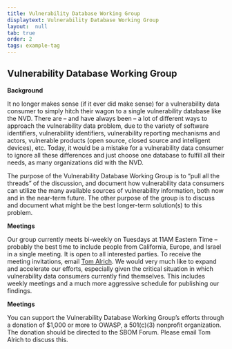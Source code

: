 ```yaml
---
title: Vulnerability Database Working Group
displaytext: Vulnerability Database Working Group
layout:  null
tab: true
order: 2
tags: example-tag
---
```


## Vulnerability Database Working Group

**Background**

It no longer makes sense (if it ever did make sense) for a vulnerability data consumer to simply hitch their wagon to a single vulnerability database like the NVD. There are – and have always been – a lot of different ways to approach the vulnerability data problem, due to the variety of software identifiers, vulnerability identifiers, vulnerability reporting mechanisms and actors, vulnerable products (open source, closed source and intelligent devices), etc. Today, it would be a mistake for a vulnerability data consumer to ignore all these differences and just choose one database to fulfill all their needs, as many organizations did with the NVD.

The purpose of the Vulnerability Database Working Group is to “pull all the threads” of the discussion, and document how vulnerability data consumers can utilize the many available sources of vulnerability information, both now and in the near-term future. The other purpose of the group is to discuss and document what might be the best longer-term solution(s) to this problem.

**Meetings**

Our group currently meets bi-weekly on Tuesdays at 11AM Eastern Time – probably the best time to include people from California, Europe, and Israel in a single meeting. It is open to all interested parties. To receive the meeting invitations, email [Tom Alrich](mailto:tom@tomalrich.com). We would very much like to expand and accelerate our efforts, especially given the critical situation in which vulnerability data consumers currently find themselves. This includes weekly meetings and a much more aggressive schedule for publishing our findings. 

**Meetings**

You can support the Vulnerability Database Working Group’s efforts through a donation of $1,000 or more to OWASP, a 501(c)(3) nonprofit organization. The donation should be directed to the SBOM Forum. Please email Tom Alrich to discuss this.